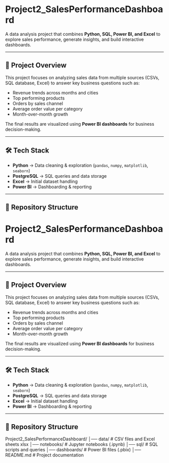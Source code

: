 # Project2_SalesPerformanceDashboard

A data analysis project that combines **Python, SQL, Power BI, and Excel** to explore sales performance, generate insights, and build interactive dashboards.

---

## 📌 Project Overview
This project focuses on analyzing sales data from multiple sources (CSVs, SQL database, Excel) to answer key business questions such as:
- Revenue trends across months and cities
- Top performing products
- Orders by sales channel
- Average order value per category
- Month-over-month growth

The final results are visualized using **Power BI dashboards** for business decision-making.

---

## 🛠 Tech Stack
- **Python** → Data cleaning & exploration (`pandas`, `numpy`, `matplotlib`, `seaborn`)  
- **PostgreSQL** → SQL queries and data storage  
- **Excel** → Initial dataset handling  
- **Power BI** → Dashboarding & reporting  

---

## 📂 Repository Structure
# Project2_SalesPerformanceDashboard

A data analysis project that combines **Python, SQL, Power BI, and Excel** to explore sales performance, generate insights, and build interactive dashboards.

---

## 📌 Project Overview
This project focuses on analyzing sales data from multiple sources (CSVs, SQL database, Excel) to answer key business questions such as:
- Revenue trends across months and cities
- Top performing products
- Orders by sales channel
- Average order value per category
- Month-over-month growth

The final results are visualized using **Power BI dashboards** for business decision-making.

---

## 🛠 Tech Stack
- **Python** → Data cleaning & exploration (`pandas`, `numpy`, `matplotlib`, `seaborn`)  
- **PostgreSQL** → SQL queries and data storage  
- **Excel** → Initial dataset handling  
- **Power BI** → Dashboarding & reporting  

---

## 📂 Repository Structure
Project2_SalesPerformanceDashboard/
│── data/ # CSV files and Excel sheets xlsx
│── notebooks/ # Jupyter notebooks (.ipynb)
│── sql/ # SQL scripts and queries
│── dashboards/ # Power BI files (.pbix)
│── README.md # Project documentation
